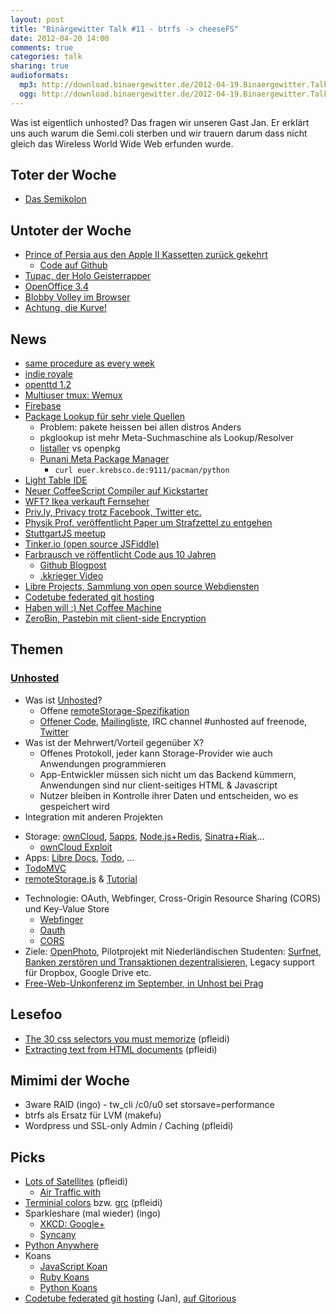 ```yaml
---
layout: post
title: "Binärgewitter Talk #11 - btrfs -> cheeseFS"
date: 2012-04-20 14:00
comments: true
categories: talk
sharing: true
audioformats:
  mp3: http://download.binaergewitter.de/2012-04-19.Binaergewitter.Talk.11.mp3
  ogg: http://download.binaergewitter.de/2012-04-19.Binaergewitter.Talk.11.ogg
---
```

Was ist eigentlich unhosted? Das fragen wir unseren Gast Jan. Er erklärt uns auch warum die Semi.coli sterben und wir trauern darum dass nicht gleich das Wireless World Wide Web erfunden wurde.

## Toter der Woche
- [Das Semikolon](http://github.com/twitter/bootstrap/issues/3057 )

## Untoter der Woche
- [Prince of Persia aus den Apple II Kassetten zurück gekehrt](http://jordanmechner.com/blog/2012/04/textfiles/ )
    * [Code auf Github]( https://github.com/jmechner/Prince-of-Persia-Apple-II )
- [Tupac, der Holo Geisterrapper]( http://www.welt.de/kultur/musik/article106199399/Die-unheimliche-Holo-Auferstehung-des-toten-Tupac.html )
- [OpenOffice 3.4](http://www.golem.de/news/freie-buerosoftware-apache-openoffice-org-3-4-als-release-candidate-verfuegbar-1204-91264.html )
- [Blobby Volley im Browser](http://blobby.sourceforge.net/data/bv2browser/index.html )
- [Achtung, die Kurve!]( http://stravid.com/projects/achtung-die-kurve/ )

## News
- [same procedure as every week](http://www.humblebundle.com )
- [indie royale]( http://indieroyale.com )
- [openttd 1.2](http://www.pro-linux.de/news/1/18274/openttd-12-erschienen.html )
- [Multiuser tmux: Wemux]( https://github.com/zolrath/wemux )
- [Firebase]( http://www.wired.com/wiredenterprise/2012/04/firebase/ )
- [Package Lookup für sehr viele Quellen]( http://labs.floatboth.com/pkglookup/ )
    * Problem: pakete heissen bei allen distros Anders
    * pkglookup ist mehr Meta-Suchmaschine als Lookup/Resolver
    * [listaller](http://www.pro-linux.de/news/1/18276/listaller-054-freigegeben.html ) vs openpkg
    * [Punani Meta Package Manager](https://github.com/krebscode/painload/tree/master/punani )
        - `curl euer.krebsco.de:9111/pacman/python`
- [Light Table IDE](http://www.kickstarter.com/projects/306316578/light-table )
- [Neuer CoffeeScript Compiler auf Kickstarter]( http://www.kickstarter.com/projects/1182995593/make-a-better-coffeescript-compiler )
- [WFT? Ikea verkauft Fernseher](http://www.heise.de/newsticker/meldung/Ikea-verkauft-Fernseher-mit-Soundsystem-1541715.html )
- [Priv.ly, Privacy trotz Facebook, Twitter etc.](http://priv.ly/ )
- [Physik Prof. veröffentlicht Paper um Strafzettel zu entgehen]( http://www.neatorama.com/2012/04/14/man-beat-traffic-ticket-with-math/ )
- [StuttgartJS meetup](http://www.meetup.com/stuttgartjs/ )
- [Tinker.io (open source JSFiddle)](http://tinker.io/ )
- [Farbrausch ve röffentlicht Code aus 10 Jahren]( https://github.com/farbrausch/fr_public )
    * [Github Blogpost]( https://github.com/blog/1103-ten-years-of-farbrausch-productions-on-github )
    * [.kkrieger Video]( http://www.youtube.com/watch?v=oKCFq5GsrV0 )
- [Libre Projects, Sammlung von open source Webdiensten]( http://libreprojects.net )
- [Codetube federated git hosting](https://gitorious.org/codetube )
- [Haben will :) Net Coffee Machine](http://www.golem.de/news/fernbestellung-kaffeemaschine-mit-netzwerkanschluss-1204-91261.html )
- [ZeroBin, Pastebin mit client-side Encryption](http://sebsauvage.net/paste/ )

## Themen
### [Unhosted](http://unhosted.org )
- Was ist [Unhosted]( http://unhosted.org/#introduction )?
    * Offene [remoteStorage-Spezifikation](http://w3.org/community/unhosted/wiki/RemoteStorage )
    * [Offener Code](https://github.com/unhosted ), [Mailingliste](https://groups.google.com/forum/?fromgroups#!forum/unhosted ), IRC channel #unhosted auf freenode, [Twitter](http://twitter.com/unhosted )
- Was ist der Mehrwert/Vorteil gegenüber X?
    * Offenes Protokoll, jeder kann Storage-Provider wie auch Anwendungen programmieren
    * App-Entwickler müssen sich nicht um das Backend kümmern, Anwendungen sind nur client-seitiges HTML & Javascript
    * Nutzer bleiben in Kontrolle ihrer Daten und entscheiden, wo es gespeichert wird
- Integration mit anderen Projekten
 * Storage: [ownCloud](http://owncloud.org ), [5apps](http://5apps.com ), [Node.js+Redis](https://github.com/5apps/express-storage ), [Sinatra+Riak](https://github.com/5apps/liquor-cabinet )…
     - [ownCloud Exploit]( http://packetstormsecurity.org/files/111956/TC-SA-2012-01.txt )
 * Apps: [Libre Docs]( http://libredocs.org/ ), [Todo](http://todomvc.unhosted.5apps.com/ ), …
 * [TodoMVC]( http://addyosmani.github.com/todomvc/ )
 * [remoteStorage.js](https://github.com/unhosted/remoteStorage.js ) & [Tutorial](http://tutorial.unhosted.5apps.com/ )
- Technologie: OAuth, Webfinger, Cross-Origin Resource Sharing (CORS) und Key-Value Store
    * [Webfinger]( http://hueniverse.com/2009/08/introducing-webfinger/ )
    * [Oauth]( http://oauth.net/ )
    * [CORS]( http://www.w3.org/TR/cors/ )
- Ziele: [OpenPhoto](https://openphoto.me/ ), Pilotprojekt mit Niederländischen Studenten: [Surfnet](http://surfnet.nl ), [Banken zerstören und Transaktionen dezentralisieren](http://opentabs.net ), Legacy support für Dropbox, Google Drive etc.
- [Free-Web-Unkonferenz im September, in Unhost bei Prag](https://github.com/unhosted/website/wiki/Unhost12 )

## Lesefoo
- [The 30 css selectors you must memorize]( http://net.tutsplus.com/tutorials/html-css-techniques/the-30-css-selectors-you-must-memorize/ ) (pfleidi)
- [Extracting text from HTML documents]( http://tomazkovacic.com/blog/14/extracting-article-text-from-html-documents/ ) (pfleidi)

## Mimimi der Woche
- 3ware RAID (ingo) - tw_cli /c0/u0 set storsave=performance
- btrfs als Ersatz für LVM (makefu)
- Wordpress und SSL-only Admin / Caching (pfleidi)

## Picks
- [Lots of Satellites]( http://geoscope.agi.com/LotsOfSatellites/ ) (pfleidi)
    * [Air Traffic with ](http://hackaday.com/2012/04/16/playing-air-traffic-controller-with-software-defined-radio/ )
- [Terminial colors]( http://wynnnetherland.com/journal/a-stylesheet-author-s-guide-to-terminal-colors ) bzw. [grc]( http://korpus.juls.savba.sk/~garabik/software/grc.html ) (pfleidi)
- Sparkleshare (mal wieder) (ingo)
    * [XKCD: Google+]( http://xkcd.com/918/ )
    * [Syncany](http://www.syncany.org )
- [Python Anywhere]( http://www.pythonanywhere.com/ )
- Koans
    * [JavaScript Koan]( https://github.com/liammclennan/JavaScript-Koans )
    * [Ruby Koans]( http://www.rubykoans.com/ )
    * [Python Koans]( https://github.com/gregmalcolm/python_koans )
- [Codetube federated git hosting]( https://codetu.be/ ) (Jan), [auf Gitorious](http://gitorious.org/codetube)
   

